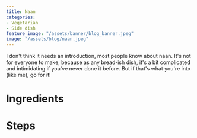 ```yaml
---
title: Naan
categories:
- Vegetarian
- Side dish
feature_image: "/assets/banner/blog_banner.jpeg"
image: "/assets/blog/naan.jpeg"
---
```


I don't think it needs an introduction, most people know about naan. It's not for everyone to make, because as any bread-ish dish, it's a bit complicated and intimidating if you've never done it before. But if that's what you're into (like me), go for it!

<!-- more -->

# Ingredients

# Steps
